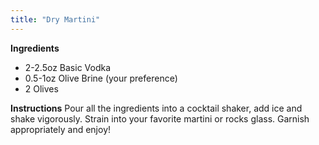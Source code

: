 ```yaml
---
title: "Dry Martini"
---
```


**Ingredients**
- 2-2.5oz Basic Vodka
- 0.5-1oz Olive Brine (your preference)
- 2 Olives

**Instructions**
Pour all the ingredients into a cocktail shaker, add ice and shake vigorously.
Strain into your favorite martini or rocks glass. Garnish appropriately and enjoy!